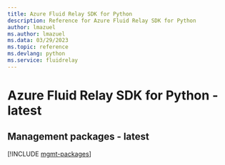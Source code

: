 ```yaml
---
title: Azure Fluid Relay SDK for Python
description: Reference for Azure Fluid Relay SDK for Python
author: lmazuel
ms.author: lmazuel
ms.data: 03/29/2023
ms.topic: reference
ms.devlang: python
ms.service: fluidrelay
---
```

# Azure Fluid Relay SDK for Python - latest

## Management packages - latest
[!INCLUDE [mgmt-packages](fluid-relay-mgmt-index.md)]